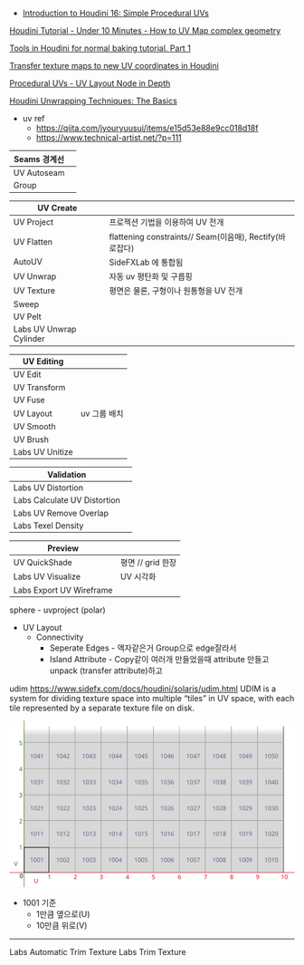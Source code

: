 
- [Introduction to Houdini 16: Simple Procedural UVs](https://www.youtube.com/watch?v=YFXdTfdrT4Y)

[Houdini Tutorial - Under 10 Minutes - How to UV Map complex geometry](https://www.youtube.com/watch?v=T80MY8Qaxp0)

[Tools in Houdini for normal baking tutorial. Part 1](https://www.youtube.com/watch?v=DN95J9ORp90)

[Transfer texture maps to new UV coordinates in Houdini](https://www.youtube.com/watch?v=xMwuKEenr4M)


[Procedural UVs - UV Layout Node in Depth](https://www.youtube.com/watch?v=7kUDLsNn0iA)

[Houdini Unwrapping Techniques: The Basics](https://www.youtube.com/watch?v=VNX9Qf6a5hs)


- uv ref
  - <https://qiita.com/jyouryuusui/items/e15d53e88e9cc018d18f>
  - <https://www.technical-artist.net/?p=111>




| Seams 경계선 |     |
| ------------ | --- |
| UV Autoseam  |     |
| Group        |     |

| UV Create               |                                                          |
| ----------------------- | -------------------------------------------------------- |
| UV Project              | 프로젝션 기법을 이용하여 UV 전개                         |
| UV Flatten              | flattening constraints// Seam(이음매), Rectify(바로잡다) |
| AutoUV                  | SideFXLab 에 통합됨                                      |
| UV Unwrap               | 자동 uv 평탄화 및 구릅핑                                 |
| UV Texture              | 평면은 물론, 구형이나 원통형을 UV 전개                   |
| Sweep                   |                                                          |
| UV Pelt                 |                                                          |
| Labs UV Unwrap Cylinder |                                                          |


| UV Editing      |              |
| --------------- | ------------ |
| UV Edit         |              |
| UV Transform    |              |
| UV Fuse         |              |
| UV Layout       | uv 그룹 배치 |
| UV Smooth       |              |
| UV Brush        |              |
| Labs UV Unitize |              |

| Validation                   |     |
| ---------------------------- | --- |
| Labs UV Distortion           |     |
| Labs Calculate UV Distortion |     |
| Labs UV Remove Overlap       |     |
| Labs Texel Density           |     |


| Preview                  |                   |
| ------------------------ | ----------------- |
| UV QuickShade            | 평면 // grid 한장 |
| Labs UV Visualize        | UV 시각화         |
| Labs Export UV Wireframe |                   |



sphere - uvproject (polar)

- UV Layout
  - Connectivity
    - Seperate Edges - 액자같은거 Group으로 edge잘라서
    - Island Attribute - Copy같이 여러개 만들었을때 attribute 만들고 unpack (transfer attribute)하고

udim
https://www.sidefx.com/docs/houdini/solaris/udim.html
UDIM is a system for dividing texture space into multiple “tiles” in UV space, with each tile represented by a separate texture file on disk.

![](../../res/udim.svg)

- 1001 기준
  - 1만큼 옆으로(U)
  - 10만큼 위로(V)


---

Labs Automatic Trim Texture
Labs Trim Texture